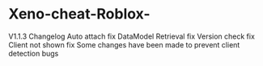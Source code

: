 # Xeno-cheat-Roblox-
V1.1.3 Changelog
Auto attach fix
DataModel Retrieval fix
Version check fix
Client not shown fix
Some changes have been made to prevent client detection bugs
